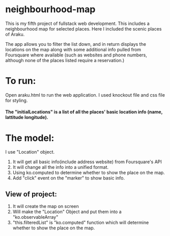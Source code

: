 # neighbourhood-map

This is my fifth project of fullstack web development. This includes a neighbourhood map for selected places. 
Here I included the scenic places of Araku. 
 
The app allows you to filter the list down, and in return displays the locations on the map along with 
some additional info pulled from Foursquare where available (such as websites and phone numbers,
although none of the places listed require a reservation.)

# To run:
Open araku.html to run the web application.
I used knockout file and css file for styling.

#### The "initialLocations" is a list of all the places' basic location info (name, lattitude longitude).

# The model:
I use "Location" object.
1. It will get all basic info(include address website) from Foursquare's API
2. It will change all the info into a unified format.
3. Using ko.computed to determine whether to show the place on the map.
4. Add "click" event on the "marker" to show basic info.

## View of project:
1. It will create the map on screen
2. Will make the "Location" Object and put them into a "ko.observableArray"
3. "this.filteredList" is "ko.computed" function which will determine whether to show the place on the map.

